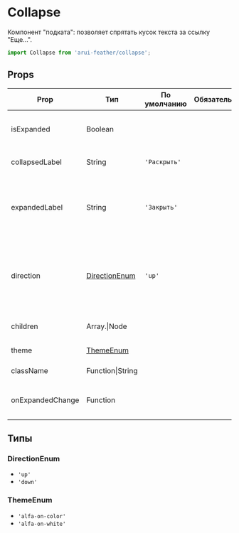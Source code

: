 # Collapse

Компонент "подката": позволяет спрятать кусок текста за ссылку "Еще...".

```javascript
import Collapse from 'arui-feather/collapse';
```




## Props


| Prop  | Тип  | По умолчанию | Обязательный | Описание |
| ----- | ---- | ------------ | ------------ |----------|
| isExpanded | Boolean |  |  | Управление состоянием `expand`/`collapse` компонента |
| collapsedLabel | String | `'Раскрыть'`  |  | Текст ссылки в `expand` состоянии |
| expandedLabel | String | `'Закрыть'`  |  | Текст ссылки в `collapse` состоянии, можно указать состояниме null и тогда он не будет показан |
| direction | [DirectionEnum](#DirectionEnum) | `'up'`  |  | Направление раскрытия collapse, вниз (down) или наверх (up), по умолчанию он расскрывается вверх |
| children | Array.<Node>\|Node |  |  | Дочерние элементы `Collapse` |
| theme | [ThemeEnum](#ThemeEnum) |  |  | Тема компонента |
| className | Function\|String |  |  | Дополнительный класс |
| onExpandedChange | Function |  |  | Обработчик смены состояния `expand`/`collapse` |







## Типы






### <a id="DirectionEnum"></a>DirectionEnum

 * `'up'`
 * `'down'`


### <a id="ThemeEnum"></a>ThemeEnum

 * `'alfa-on-color'`
 * `'alfa-on-white'`



